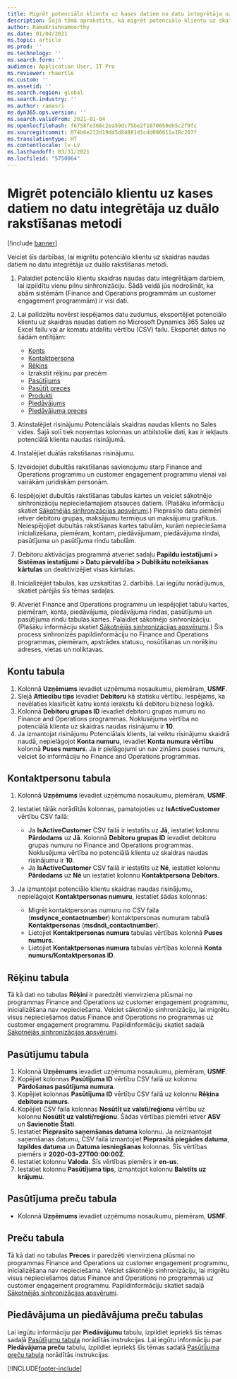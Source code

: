 ```yaml
---
title: Migrēt potenciālo klientu uz kases datiem no datu integrētāja uz duālo rakstīšanas metodi
description: Šajā tēmā aprakstīts, kā migrēt potenciālo klientu uz skaidras naudas datiem no datu integrētāja uz duālo rakstīšanas metodi.
author: RamaKrishnamoorthy
ms.date: 01/04/2021
ms.topic: article
ms.prod: ''
ms.technology: ''
ms.search.form: ''
audience: Application User, IT Pro
ms.reviewer: rhaertle
ms.custom: ''
ms.assetid: ''
ms.search.region: global
ms.search.industry: ''
ms.author: ramasri
ms.dyn365.ops.version: ''
ms.search.validFrom: 2021-01-04
ms.openlocfilehash: f6758fe366c2ea59dc75be2f1070650eb5c2f9fc
ms.sourcegitcommit: 074b6e212d19dd5d84881d1cdd096611a18c207f
ms.translationtype: HT
ms.contentlocale: lv-LV
ms.lasthandoff: 03/31/2021
ms.locfileid: "5750864"
---
```

# <a name="migrate-prospect-to-cash-data-from-data-integrator-to-dual-write"></a>Migrēt potenciālo klientu uz kases datiem no datu integrētāja uz duālo rakstīšanas metodi

[!include [banner](../../includes/banner.md)]

Veiciet šīs darbības, lai migrētu potenciālo klientu uz skaidras naudas datiem no datu integrētāja uz duālo rakstīšanas metodi.

1. Palaidiet potenciālo klientu skaidras naudas datu integrētājam darbiem, lai izpildītu vienu pilnu sinhronizāciju. Šādā veidā jūs nodrošināt, ka abām sistēmām (Finance and Operations programmām un customer engagement programmām) ir visi dati.
2. Lai palīdzētu novērst iespējamos datu zudumus, eksportējiet potenciālo klientu uz skaidras naudas datiem no Microsoft Dynamics 365 Sales uz Excel failu vai ar komatu atdalītu vērtību (CSV) failu. Eksportēt datus no šādām entītijām:

    - [Konts](#account-table)
    - [Kontaktpersona](#contact-table)
    - [Rēķins](#invoice-table)
    - Izrakstīt rēķinu par precēm
    - [Pasūtījums](#order-table)
    - [Pasūtīt preces](#order-products-table)
    - [Produkti](#products-table)
    - [Piedāvājums](#quote-and-quote-product-tables)
    - [Piedāvājuma preces](#quote-and-quote-product-tables)

3. Atinstalējiet risinājumu Potenciālais skaidras naudas klients no Sales vides. Šajā solī tiek noņemtas kolonnas un atbilstošie dati, kas ir iekļauts potenciālā klienta naudas risinājumā.
4. Instalējiet duālās rakstīšanas risinājumu.
5. Izveidojiet dubultās rakstīšanas savienojumu starp Finance and Operations programmu un customer engagement programmu vienai vai vairākām juridiskām personām.
6. Iespējojiet dubultās rakstīšanas tabulas kartes un veiciet sākotnējo sinhronizāciju nepieciešamajiem atsauces datiem. (Plašāku informāciju skatiet [Sākotnējās sinhronizācijas apsvērumi](initial-sync-guidance.md).) Pieprasīto datu piemēri ietver debitoru grupas, maksājumu termiņus un maksājumu grafikus. Neiespējojiet dubultās rakstīšanas kartes tabulām, kurām nepieciešama inicializēšana, piemēram, kontam, piedāvājumam, piedāvājuma rindai, pasūtījuma un pasūtījuma rindu tabulām.
7. Debitoru aktivācijas programmā atveriet sadaļu **Papildu iestatījumi \> Sistēmas iestatījumi \> Datu pārvaldība \> Dublikātu noteikšanas kārtulas** un deaktivizējiet visas kārtulas.
8. Inicializējiet tabulas, kas uzskaitītas 2. darbībā. Lai iegūtu norādījumus, skatiet pārējās šīs tēmas sadaļas.
9. Atveriet Finance and Operations programmu un iespējojiet tabulu kartes, piemēram, konta, piedāvājuma, piedāvājuma rindas, pasūtījuma un pasūtījuma rindu tabulas kartes. Palaidiet sākotnējo sinhronizāciju. (Plašāku informāciju skatiet [Sākotnējās sinhronizācijas apsvērumi](initial-sync-guidance.md).) Šis process sinhronizēs papildinformāciju no Finance and Operations programmas, piemēram, apstrādes statusu, nosūtīšanas un norēķinu adreses, vietas un noliktavas.

## <a name="account-table"></a>Kontu tabula

1. Kolonnā **Uzņēmums** ievadiet uzņēmuma nosaukumu, piemēram, **USMF**.
2. Slejā **Attiecību tips** ievadiet **Debitoru** kā statisku vērtību. Iespējams, ka nevēlaties klasificēt katru konta ierakstu kā debitoru biznesa loģikā.
3. Kolonnā **Debitoru grupas ID** ievadiet debitoru grupas numuru no Finance and Operations programmas. Noklusējuma vērtība no potenciālā klienta uz skaidras naudas risinājumu ir **10**.
4. Ja izmantojat risinājumu Potenciālais klients, lai veiktu risinājumu skaidrā naudā, nepielāgojot **Konta numuru**, ievadiet **Konta numura vērtību** kolonnā **Puses numurs**. Ja ir pielāgojumi un nav zināms puses numurs, velciet šo informāciju no Finance and Operations programmas.

## <a name="contact-table"></a>Kontaktpersonu tabula

1. Kolonnā **Uzņēmums** ievadiet uzņēmuma nosaukumu, piemēram, **USMF**.
2. Iestatiet tālāk norādītās kolonnas, pamatojoties uz **IsActiveCustomer** vērtību CSV failā:

    - Ja **IsActiveCustomer** CSV failā ir iestatīts uz **Jā**, iestatiet kolonnu **Pārdodams** uz **Jā**. Kolonnā **Debitoru grupas ID** ievadiet debitoru grupas numuru no Finance and Operations programmas. Noklusējuma vērtība no potenciālā klienta uz skaidras naudas risinājumu ir **10**.
    - Ja **IsActiveCustomer** CSV failā ir iestatīts uz **Nē**, iestatiet kolonnu **Pārdodams** uz **Nē** un iestatiet kolonnu **Kontaktpersona** **Debitors**.

3. Ja izmantojat potenciālo klientu skaidras naudas risinājumu, nepielāgojot **Kontaktpersonas numuru**, iestatiet šādas kolonnas:

    - Migrēt kontaktpersonas numuru no CSV faila (**msdynce\_contactnumber**) kontaktpersonas numuram tabulā **Kontaktpersonas** (**msdndi\_contactnumber**).
    - Lietojiet **Kontaktpersonas numura** tabulas vērtības kolonnā **Puses numurs**.
    - Lietojiet **Kontaktpersonas numura** tabulas vērtības kolonnā **Konta numurs/Kontaktpersonas ID**.

## <a name="invoice-table"></a>Rēķinu tabula

Tā kā dati no tabulas **Rēķini** ir paredzēti vienvirziena plūsmai no programmas Finance and Operations uz customer engagement programmu, inicializēšana nav nepieciešama. Veiciet sākotnējo sinhronizāciju, lai migrētu visus nepieciešamos datus Finance and Operations no programmas uz customer engagement programmu. Papildinformāciju skatiet sadaļā [Sākotnējās sinhronizācijas apsvērumi](initial-sync-guidance.md).

## <a name="order-table"></a>Pasūtījumu tabula

1. Kolonnā **Uzņēmums** ievadiet uzņēmuma nosaukumu, piemēram, **USMF**.
2. Kopējiet kolonnas **Pasūtījuma ID** vērtību CSV failā uz kolonnu **Pārdošanas pasūtījuma numura**.
3. Kopējiet kolonnas **Pasūtījuma ID** vērtību CSV failā uz kolonnu **Rēķina debitora numurs**.
4. Kopējiet CSV faila kolonnas **Nosūtīt uz valsti/reģionu** vērtību uz kolonnu **Nosūtīt uz valsti/reģionu**. Šādas vērtības piemēri ietver **ASV** un **Savienotie Štati**.
5. Iestatiet **Pieprasīto saņemšanas datuma** kolonnu. Ja neizmantojat saņemšanas datumu, CSV failā izmantojiet **Pieprasītā piegādes datuma**, **Izpildes datuma** un **Datuma iesniegšanas** kolonnas. Šīs vērtības piemērs ir **2020-03-27T00:00:00Z**.
6. Iestatiet kolonnu **Valoda**. Šīs vērtības piemērs ir **en-us**.
7. Iestatiet kolonnu **Pasūtījuma tips**, izmantojot kolonnu **Balstīts uz krājumu**.

## <a name="order-products-table"></a>Pasūtījuma preču tabula

- Kolonnā **Uzņēmums** ievadiet uzņēmuma nosaukumu, piemēram, **USMF**.

## <a name="products-table"></a>Preču tabula

Tā kā dati no tabulas **Preces** ir paredzēti vienvirziena plūsmai no programmas Finance and Operations uz customer engagement programmu, inicializēšana nav nepieciešama. Veiciet sākotnējo sinhronizāciju, lai migrētu visus nepieciešamos datus Finance and Operations no programmas uz customer engagement programmu. Papildinformāciju skatiet sadaļā [Sākotnējās sinhronizācijas apsvērumi](initial-sync-guidance.md).

## <a name="quote-and-quote-product-tables"></a>Piedāvājuma un piedāvājuma preču tabulas

Lai iegūtu informāciju par **Piedāvājumu** tabulu, izpildiet iepriekš šīs tēmas sadaļā [Pasūtījumu tabula](#order-table) norādītās instrukcijas. Lai iegūtu informāciju par **Piedāvājuma preču** tabulu, izpildiet iepriekš šīs tēmas sadaļā [Pasūtījuma preču tabula](#order-products-table) norādītās instrukcijas.


[!INCLUDE[footer-include](../../../../includes/footer-banner.md)]
